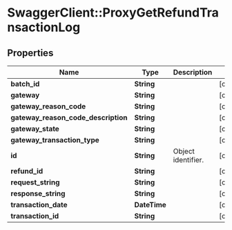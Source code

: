 # SwaggerClient::ProxyGetRefundTransactionLog

## Properties
Name | Type | Description | Notes
------------ | ------------- | ------------- | -------------
**batch_id** | **String** |  | [optional] 
**gateway** | **String** |  | [optional] 
**gateway_reason_code** | **String** |  | [optional] 
**gateway_reason_code_description** | **String** |  | [optional] 
**gateway_state** | **String** |  | [optional] 
**gateway_transaction_type** | **String** |  | [optional] 
**id** | **String** | Object identifier. | [optional] 
**refund_id** | **String** |  | [optional] 
**request_string** | **String** |  | [optional] 
**response_string** | **String** |  | [optional] 
**transaction_date** | **DateTime** |  | [optional] 
**transaction_id** | **String** |  | [optional] 


